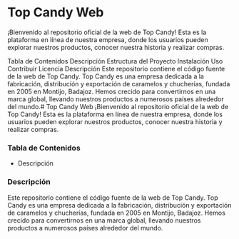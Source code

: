# Top Candy Web
¡Bienvenido al repositorio oficial de la web de Top Candy! Esta es la plataforma en línea de nuestra empresa, donde los usuarios pueden explorar nuestros productos, conocer nuestra historia y realizar compras.

Tabla de Contenidos
Descripción
Estructura del Proyecto
Instalación
Uso
Contribuir
Licencia
Descripción
Este repositorio contiene el código fuente de la web de Top Candy. Top Candy es una empresa dedicada a la fabricación, distribución y exportación de caramelos y chucherías, fundada en 2005 en Montijo, Badajoz. Hemos crecido para convertirnos en una marca global, llevando nuestros productos a numerosos países alrededor del mundo.# Top Candy Web
¡Bienvenido al repositorio oficial de la web de Top Candy! Esta es la plataforma en línea de nuestra empresa, donde los usuarios pueden explorar nuestros productos, conocer nuestra historia y realizar compras.

### Tabla de Contenidos
- Descripción

### Descripción
Este repositorio contiene el código fuente de la web de Top Candy. Top Candy es una empresa dedicada a la fabricación, distribución y exportación de caramelos y chucherías, fundada en 2005 en Montijo, Badajoz. Hemos crecido para convertirnos en una marca global, llevando nuestros productos a numerosos países alrededor del mundo.
